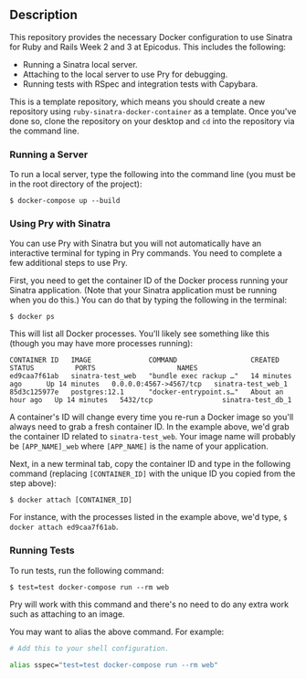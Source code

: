 ## Description

This repository provides the necessary Docker configuration to use Sinatra for Ruby and Rails Week 2 and 3 at Epicodus. This includes the following:

* Running a Sinatra local server.
* Attaching to the local server to use Pry for debugging.
* Running tests with RSpec and integration tests with Capybara.

This is a template repository, which means you should create a new repository using `ruby-sinatra-docker-container` as a template. Once you've done so, clone the repository on your desktop and `cd` into the repository via the command line.

### Running a Server

To run a local server, type the following into the command line (you must be in the root directory of the project):

```
$ docker-compose up --build
```

### Using Pry with Sinatra

You can use Pry with Sinatra but you will not automatically have an interactive terminal for typing in Pry commands. You need to complete a few additional steps to use Pry.

First, you need to get the container ID of the Docker process running your Sinatra application. (Note that your Sinatra application must be running when you do this.) You can do that by typing the following in the terminal:

```
$ docker ps
```

This will list all Docker processes. You'll likely see something like this (though you may have more processes running):

```
CONTAINER ID   IMAGE              COMMAND                  CREATED             STATUS          PORTS                    NAMES
ed9caa7f61ab   sinatra-test_web   "bundle exec rackup …"   14 minutes ago      Up 14 minutes   0.0.0.0:4567->4567/tcp   sinatra-test_web_1
85d3c125977e   postgres:12.1      "docker-entrypoint.s…"   About an hour ago   Up 14 minutes   5432/tcp                 sinatra-test_db_1
```

A container's ID will change every time you re-run a Docker image so you'll always need to grab a fresh container ID. In the example above, we'd grab the container ID related to `sinatra-test_web`. Your image name will probably be `[APP_NAME]_web` where `[APP_NAME]` is the name of your application.

Next, in a new terminal tab, copy the container ID and type in the following command (replacing `[CONTAINER_ID]` with the unique ID you copied from the step above):

```
$ docker attach [CONTAINER_ID]
```

For instance, with the processes listed in the example above, we'd type, `$ docker attach ed9caa7f61ab`.

### Running Tests

To run tests, run the following command:

```
$ test=test docker-compose run --rm web
```

Pry will work with this command and there's no need to do any extra work such as attaching to an image.

You may want to alias the above command. For example:

```bash
# Add this to your shell configuration.

alias sspec="test=test docker-compose run --rm web"
```